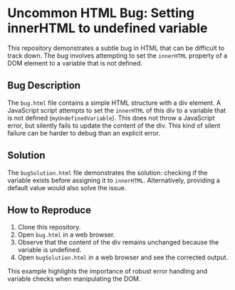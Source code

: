 # Uncommon HTML Bug: Setting innerHTML to undefined variable

This repository demonstrates a subtle bug in HTML that can be difficult to track down. The bug involves attempting to set the `innerHTML` property of a DOM element to a variable that is not defined.

## Bug Description

The `bug.html` file contains a simple HTML structure with a div element. A JavaScript script attempts to set the `innerHTML` of this div to a variable that is not defined (`myUndefinedVariable`).  This does not throw a JavaScript error, but silently fails to update the content of the div.  This kind of silent failure can be harder to debug than an explicit error.

## Solution

The `bugSolution.html` file demonstrates the solution: checking if the variable exists before assigning it to `innerHTML`.  Alternatively, providing a default value would also solve the issue.

## How to Reproduce

1. Clone this repository.
2. Open `bug.html` in a web browser.
3. Observe that the content of the div remains unchanged because the variable is undefined.
4. Open `bugSolution.html` in a web browser and see the corrected output.

This example highlights the importance of robust error handling and variable checks when manipulating the DOM.